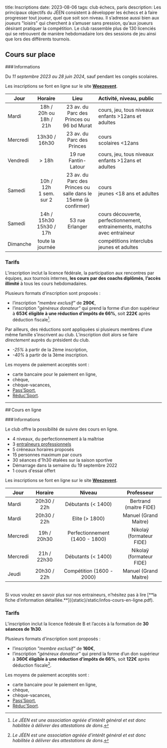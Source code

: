 title: Inscriptions
date: 2023-08-06
tags: club échecs, paris
description: Les principaux objectifs du JÉEN consistent à développer les échecs et à faire progresser tout joueur, quel que soit son niveau. Il s’adresse aussi bien aux joueurs "loisirs" qui cherchent à s’amuser sans pression, qu’aux joueurs désirant pratiquer la compétition. Le club rassemble plus de 130 licenciés qui se retrouvent de manière hebdomadaire lors des sessions de jeu ainsi que lors des différents tournois.
 

## Cours sur place

### Informations

Du *11 septembre 2023 au 28 juin 2024*, sauf pendant les congés scolaires.

Les inscriptions se font en ligne sur le site [**Weezevent**](https://my.weezevent.com/inscription-apports-techniques-sur-place-2022-2023-paris-16e).


| Jour     | Horaire       | Lieu                                                        | Activité, niveau, public | 
| -------- |:-------------:|:-----------------------------------------------------------:|:------------------------| 
| Mardi    | 18h / 20h ou<br />18h / 21h     | 23 av. du Parc des Princes ou<br />96 bd Murat | cours, jeu, tous niveaux<br />enfants >12ans et adultes | 
| Mercredi | 13h30 / 16h30 | 23 av. du Parc des Princes          | cours<br />scolaires <12ans       | 
| Vendredi | > 18h         | 19 rue Fantin-Latour | cours, jeu, tous niveaux<br /> enfants >12ans et adultes             | 
| Samedi   | 10h / 12h <br />1 sem. sur 2     | 23 av. du Parc des Princes ou<br />salle dans le 15eme (à confirmer) | cours<br />jeunes <18 ans et adultes |
| Samedi   | 14h / 15h30<br />15h30 / 17h     | 53 rue Erlanger | cours découverte, perfectionnement, entrainements, matchs avec entraineur |
| Dimanche | toute la journée | | compétitions interclubs jeunes et adultes |

### Tarifs

L’inscription inclut la licence fédérale, la participation aux rencontres par équipes, aux tournois internes, **les cours par des coachs diplômés**, **l’accès illimité** à tous les cours hebdomadaires.

Plusieurs formats d’inscription sont proposés :

- l’inscription *"membre exclusif"* de **290€**,
- l’inscription *"généreux donateur"* qui prend la forme d’un don supérieur à **653€ éligible à une réduction d’impôts de 66%**, soit **222€** après déduction fiscale[^1].

Par ailleurs, des réductions sont appliquées si plusieurs membres d’une même famille s’inscrivent au club. L’inscription doit alors se faire *directement* auprès du président du club.

- *-25%* à partir de la 2ème inscription,
- *-40%* à partir de la 3ème inscription.

Les moyens de paiement acceptés sont :

- carte bancaire pour le paiement en ligne,
- chèque,
- chèque-vacances,
- [Pass’Sport](https://www.education.gouv.fr/le-pass-sport-323333),
- [Réduc’Sport](https://paris.franceolympique.com/R%C3%A9duc_Sport/).

---

## Cours en ligne

### Informations

Le club offre la possibilité de suivre des cours en ligne.

- 4 niveaux, du perfectionnement à la maîtrise
- 3 [entraîneurs professionnels]({static}/static/infos-cours-en-ligne.pdf)
- 5 créneaux horaires proposés
- 15 personnes maximum par cours
- 30 séances d'1h30 étalées sur la saison sportive
- Démarrage dans la semaine du 19 septembre 2022
- 1 cours d'essai offert

Les inscriptions se font en ligne sur le site [**Weezevent**](https://my.weezevent.com/inscription-apports-techniques-a-distance-2022-2023).


| Jour     | Horaire         | Niveau                              | Professeur | 
| -------- |:---------------:|:-----------------------------------:|:----------:| 
| Mardi    | 20h30 / 22h     | Débutants (< 1400)                  | Bertrand (maitre FIDE)   | 
| Mardi    | 20h30 / 22h     | Elite (> 1800)                      | Manuel (Grand Maitre)    | 
| Mercredi | 19h / 20h30     | Perfectionnement (1400 - 1800)      | Nikolaÿ (formateur FIDE) | 
| Mercredi | 21h / 22h30     | Débutants (< 1400)                  | Nikolaÿ (formateur FIDE) | 
| Jeudi    | 20h30 / 22h     | Compétition (1600 - 2000)           | Manuel (Grand Maitre)    | 

<br />
Si vous voulez en savoir plus sur nos entraineurs, n’hésitez pas à lire [**la fiche d’information détaillée.**]({static}/static/infos-cours-en-ligne.pdf).


### Tarifs

L’inscription inclut la licence fédérale B et l’accès à la formation de **30 séances de 1h30**.

Plusieurs formats d’inscription sont proposés :

- l’inscription *"membre exclusif"* de **160€**,
- l’inscription *"généreux donateur"* qui prend la forme d’un don supérieur à **360€ éligible à une réduction d’impôts de 66%**, soit **122€** après déduction fiscale[^1].

Les moyens de paiement acceptés sont :

- carte bancaire pour le paiement en ligne,
- chèque,
- chèque-vacances,
- [Pass’Sport](https://www.education.gouv.fr/le-pass-sport-323333),
- [Réduc’Sport](https://paris.franceolympique.com/R%C3%A9duc_Sport/).


[^1]: *Le JÉEN est une association agréée d’intérêt général et est donc habilitée à délivrer des attestations de dons*.